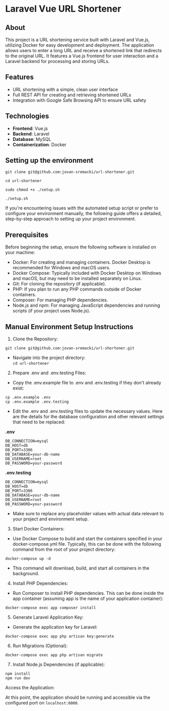 # Laravel Vue URL Shortener

## About

This project is a URL shortening service built with Laravel and Vue.js, utilizing Docker for easy development and deployment. The application allows users to enter a long URL and receive a shortened link that redirects to the original URL. It features a Vue.js frontend for user interaction and a Laravel backend for processing and storing URLs.

## Features

- URL shortening with a simple, clean user interface
- Full REST API for creating and retrieving shortened URLs
- Integration with Google Safe Browsing API to ensure URL safety

## Technologies

- **Frontend**: Vue.js
- **Backend**: Laravel
- **Database**: MySQL
- **Containerization**: Docker


## Setting up the environment

```
git clone git@github.com:jovan-sremacki/url-shortener.git

cd url-shortener

sudo chmod +x ./setup.sh

./setup.sh
```

If you're encountering issues with the automated setup script or prefer to configure your environment manually, the following guide offers a detailed, step-by-step approach to setting up your project environment.

## Prerequisites
Before beginning the setup, ensure the following software is installed on your machine:

- Docker: For creating and managing containers. Docker Desktop is recommended for Windows and macOS users.
- Docker Compose: Typically included with Docker Desktop on Windows and macOS, but may need to be installed separately on Linux.
- Git: For cloning the repository (if applicable).
- PHP: If you plan to run any PHP commands outside of Docker containers.
- Composer: For managing PHP dependencies.
- Node.js and npm: For managing JavaScript dependencies and running scripts (if your project uses Node.js).

## Manual Environment Setup Instructions

1. Clone the Repository:

```
git clone git@github.com:jovan-sremacki/url-shortener.git
```

- Navigate into the project directory:<br>
   `cd url-shortener`<br>

2. Prepare .env and .env.testing Files:

- Copy the .env.example file to .env and .env.testing if they don't already exist:

```
cp .env.example .env
cp .env.example .env.testing
```

- Edit the .env and .env.testing files to update the necessary values. Here are the details for the database configuration and other relevant settings that need to be replaced:

<b>.env</b>

```
DB_CONNECTION=mysql
DB_HOST=db
DB_PORT=3306
DB_DATABASE=your-db-name
DB_USERNAME=root
DB_PASSWORD=your-password
```

<b>.env.testing</b>

```
DB_CONNECTION=mysql
DB_HOST=db
DB_PORT=3306
DB_DATABASE=your-db-name
DB_USERNAME=root
DB_PASSWORD=your-password
```

- Make sure to replace any placeholder values with actual data relevant to your project and environment setup.

3. Start Docker Containers:

- Use Docker Compose to build and start the containers specified in your docker-compose.yml file. Typically, this can be done with the following command from the root of your project directory:

`docker-compose up -d`<br>

- This command will download, build, and start all containers in the background.

4. Install PHP Dependencies:

- Run Composer to install PHP dependencies. This can be done inside the app container (assuming app is the name of your application container):

`docker-compose exec app composer install`

5. Generate Laravel Application Key:

- Generate the application key for Laravel:

`docker-compose exec app php artisan key:generate`<br>

6. Run Migrations (Optional):

`docker-compose exec app php artisan migrate`

7. Install Node.js Dependencies (if applicable):

```
npm install
npm run dev
```

Access the Application:

At this point, the application should be running and accessible via the configured port on `localhost:8000`.